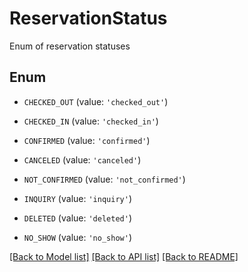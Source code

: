 # ReservationStatus

Enum of reservation statuses

## Enum

* `CHECKED_OUT` (value: `'checked_out'`)

* `CHECKED_IN` (value: `'checked_in'`)

* `CONFIRMED` (value: `'confirmed'`)

* `CANCELED` (value: `'canceled'`)

* `NOT_CONFIRMED` (value: `'not_confirmed'`)

* `INQUIRY` (value: `'inquiry'`)

* `DELETED` (value: `'deleted'`)

* `NO_SHOW` (value: `'no_show'`)

[[Back to Model list]](../README.md#documentation-for-models) [[Back to API list]](../README.md#documentation-for-api-endpoints) [[Back to README]](../README.md)



